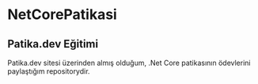 # NetCorePatikasi

## Patika.dev Eğitimi 
Patika.dev sitesi üzerinden almış olduğum, .Net Core patikasının ödevlerini paylaştığım repositorydir. 
